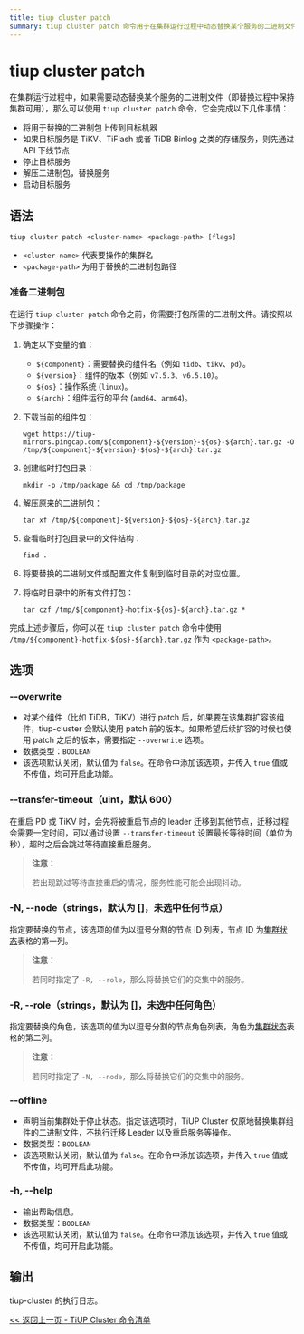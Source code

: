 ```yaml
---
title: tiup cluster patch
summary: tiup cluster patch 命令用于在集群运行过程中动态替换某个服务的二进制文件。它会上传替换的二进制包到目标机器，并通过 API 下线节点，停止目标服务，解压替换二进制包，最后启动目标服务。在使用命令前需要准备二进制包，包括确定组件名、版本、操作系统和平台，下载组件包，创建临时打包目录，解压原二进制包，复制要替换的文件到临时目录，最后打包所有文件。命令还包括一些选项，如 --overwrite、--transfer-timeout、-N、-R、--offline 等。
---
```


# tiup cluster patch

在集群运行过程中，如果需要动态替换某个服务的二进制文件（即替换过程中保持集群可用），那么可以使用 `tiup cluster patch` 命令，它会完成以下几件事情：

- 将用于替换的二进制包上传到目标机器
- 如果目标服务是 TiKV、TiFlash 或者 TiDB Binlog 之类的存储服务，则先通过 API 下线节点
- 停止目标服务
- 解压二进制包，替换服务
- 启动目标服务

## 语法

```shell
tiup cluster patch <cluster-name> <package-path> [flags]
```

- `<cluster-name>` 代表要操作的集群名
- `<package-path>` 为用于替换的二进制包路径

### 准备二进制包

在运行 `tiup cluster patch` 命令之前，你需要打包所需的二进制文件。请按照以下步骤操作：

1. 确定以下变量的值：

    - `${component}`：需要替换的组件名（例如 `tidb`、`tikv`、`pd`）。
    - `${version}`：组件的版本（例如 `v7.5.3`、`v6.5.10`）。
    - `${os}`：操作系统 (`linux`)。
    - `${arch}`：组件运行的平台 (`amd64`、`arm64`)。
2. 下载当前的组件包：

    ```shell
    wget https://tiup-mirrors.pingcap.com/${component}-${version}-${os}-${arch}.tar.gz -O /tmp/${component}-${version}-${os}-${arch}.tar.gz
    ```

3. 创建临时打包目录：

    ```shell
    mkdir -p /tmp/package && cd /tmp/package
    ```

4. 解压原来的二进制包：

    ```shell
    tar xf /tmp/${component}-${version}-${os}-${arch}.tar.gz
    ```

5. 查看临时打包目录中的文件结构：

    ```shell
    find .
    ```

6. 将要替换的二进制文件或配置文件复制到临时目录的对应位置。
7. 将临时目录中的所有文件打包：

    ```shell
    tar czf /tmp/${component}-hotfix-${os}-${arch}.tar.gz *
    ```

完成上述步骤后，你可以在 `tiup cluster patch` 命令中使用 `/tmp/${component}-hotfix-${os}-${arch}.tar.gz` 作为 `<package-path>`。

## 选项

### --overwrite

- 对某个组件（比如 TiDB，TiKV）进行 patch 后，如果要在该集群扩容该组件，tiup-cluster 会默认使用 patch 前的版本。如果希望后续扩容的时候也使用 patch 之后的版本，需要指定 `--overwrite` 选项。
- 数据类型：`BOOLEAN`
- 该选项默认关闭，默认值为 `false`。在命令中添加该选项，并传入 `true` 值或不传值，均可开启此功能。

### --transfer-timeout（uint，默认 600）

在重启 PD 或 TiKV 时，会先将被重启节点的 leader 迁移到其他节点，迁移过程会需要一定时间，可以通过设置 `--transfer-timeout` 设置最长等待时间（单位为秒），超时之后会跳过等待直接重启服务。

> **注意：**
>
> 若出现跳过等待直接重启的情况，服务性能可能会出现抖动。

### -N, --node（strings，默认为 []，未选中任何节点）

指定要替换的节点，该选项的值为以逗号分割的节点 ID 列表，节点 ID 为[集群状态](/tiup/tiup-component-cluster-display.md)表格的第一列。

> **注意：**
>
> 若同时指定了 `-R, --role`，那么将替换它们的交集中的服务。

### -R, --role（strings，默认为 []，未选中任何角色）

指定要替换的角色，该选项的值为以逗号分割的节点角色列表，角色为[集群状态](/tiup/tiup-component-cluster-display.md)表格的第二列。

> **注意：**
>
> 若同时指定了 `-N, --node`，那么将替换它们的交集中的服务。

### --offline

- 声明当前集群处于停止状态。指定该选项时，TiUP Cluster 仅原地替换集群组件的二进制文件，不执行迁移 Leader 以及重启服务等操作。
- 数据类型：`BOOLEAN`
- 该选项默认关闭，默认值为 `false`。在命令中添加该选项，并传入 `true` 值或不传值，均可开启此功能。

### -h, --help

- 输出帮助信息。
- 数据类型：`BOOLEAN`
- 该选项默认关闭，默认值为 `false`。在命令中添加该选项，并传入 `true` 值或不传值，均可开启此功能。

## 输出

tiup-cluster 的执行日志。

[<< 返回上一页 - TiUP Cluster 命令清单](/tiup/tiup-component-cluster.md#命令清单)